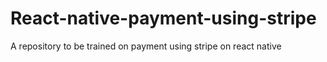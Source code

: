 # React-native-payment-using-stripe
A repository to be trained on payment using stripe on react native 
